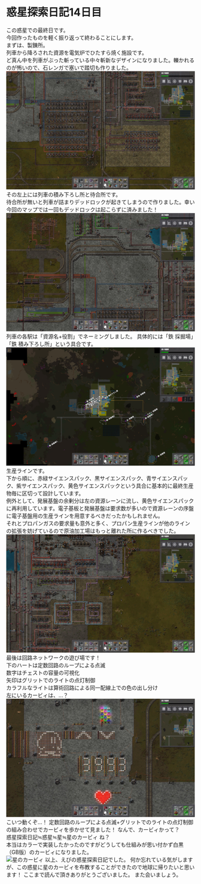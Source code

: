 # 惑星探索日記14日目
この惑星での最終日です。  
今回作ったものを軽く振り返って終わることにします。  
まずは、製錬所。  
列車から降ろされた資源を電気炉でひたすら焼く施設です。  
ど真ん中を列車がぶった斬っている中々斬新なデザインになりました。轢かれるのが怖いので、石レンガで塞いで踏切も作りました。  
![製錬所最終形態](./../asset/day14/img_01.jpg)
その左上には列車の積み下ろし所と待合所です。  
待合所が無いと列車が詰まりデッドロックが起きてしまうので作りました。幸い今回のマップでは一回もデッドロックは起こらずに済みました！  
![駅最終形態](./../asset/day14/img_02.jpg)
列車の各駅は「資源名+役割」でネーミングしました。 
具体的には「鉄 採掘場」「鉄 積み下ろし所」という具合です。
![列車MAP最終形態](./../asset/day14/img_03.png)
生産ラインです。  
下から順に、赤緑サイエンスパック、黒サイエンスパック、青サイエンスパック、紫サイエンスパック、黄色サイエンスパックという具合に基本的に最終生産物毎に区切って設計しています。  
例外として、発展基盤の余剰分は左の資源レーンに流し、黄色サイエンスパックに再利用しています。電子基板と発展基盤は要求数が多いので資源レーンの序盤に電子基盤用の生産ラインを用意するべきだったかもしれません。  
それとプロパンガスの要求量も意外と多く、プロパン生産ラインが他のラインの拡張を妨げているので原油加工場はもっと離れた所に作るべきでした。  
![生産ライン最終形態](./../asset/day14/img_04.jpg)
最後は回路ネットワークの遊び場です！  
下のハートは定数回路のループによる点滅  
数字はチェストの容量の可視化  
矢印はグリットでのライトの点灯制御  
カラフルなライトは算術回路による同一配線上での色の出し分け  
左にいるカービィは、…？
![回路ネットワーク最終形態](./../asset/day14/img_05.jpg)
こいつ動くぞ…！ 
定数回路のループによる点滅+グリットでのライトの点灯制御の組み合わせでカービィを歩かせて見ました！ 
なんで、カービィかって？  
惑星探索日記≒惑星≒星≒星のカービィ 
ね？  
本当はカラーで実装したかったのですがどうしても仕組みが思い付かず白黒（GB版）のカービィになりました。  
![星のカービィ](./../asset/day14/img_06.gif)
以上、えびの惑星探索日記でした。
何か忘れている気がしますが、この惑星に星のカービィを布教することができたので地球に帰りたいと思います！
ここまで読んで頂きありがとうございました。
また会いましょう。
